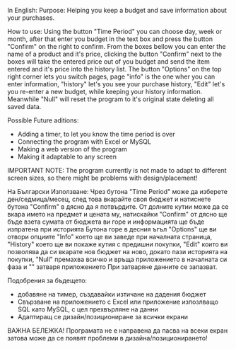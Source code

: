 In English:
Purpose:
Helping you keep a budget and save information about your purchases.

How to use:
Using the button "Time Period" you can choose day, week or month, after that enter you budget in the text box and press the button "Confirm" on the right to confirm. 
From the boxes bellow you can enter the name of a product and it's price, clicking the button "Confirm" next to the boxes will take the entered price out of you budget and send the item entered and it's price into the history list.
The button "Options" on the top right corner lets you switch pages, page "info" is the one wher you can enter information, "history" let's you see your purchase history, "Edit" let's you re-enter a new budget, while keeping your history information. Meanwhile "Null" will reset the program to it's original state deleting all saved data.

Possible Future aditions:
- Adding a timer, to let you know the time period is over
- Connecting the program with Excel or MySQL
- Making a web version of the program
- Making it adaptable to any screen

IMPORTANT NOTE:
The program currently is not made to adapt to different screen sizes, so there might be problems with design/placement!

На Български
Използване:
Чрез бутона "Time Period" може да изберете ден/седмица/месец, след това вкарайте своя бюджет и натиснете бутона "Confirm" в дясно да я потвърдите.
От долните кутии може да се вкара името на предмет и цената му, натискайки "Confirm" от дясно ще бъде взета сумата от бюджета ви горе и информацията ще бъде изпратена при историята
Бутона горе в десния ъгъл "Options" ще ви отвори опциите "Info" което ще ви заведе при началната страница, "History" което ще ви покаже кутия с предишни покупки, "Edit" които ви позволява да си вкарате нов бюджет на ново, докато пази историята на покупки, "Null" премахва всичко и връща приложението в началната си фаза и "" затваря приложението
При затваряне данните се запазват.

Подобрения за бъдещето:
- добавяне на тимер, създавайки изтичане на дадения бюджет
- Свързване на приложението с Excel или приложение изпозлващо SQL като MySQL, с цел прехвърляне на данни
- Адаптиращ се дизайн/позициониране за всички екрани

ВАЖНА БЕЛЕЖКА!
Програмата не е направена да пасва на всеки екран затова може да се появят проблеми в дизайна/позиционирането!
